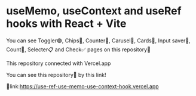# useMemo, useContext and useRef hooks with React + Vite

You can see Toggler🟣, Chips🍟, Counter📱, Carusel📃, Cards🎴, Input saver📔, Count📱, Selecter📋 and Check✅ pages on this repository📗


This repository connected with Vercel.app

You can see this repository📗 by this link!

🔗link:https://use-ref-use-memo-use-context-hook.vercel.app
